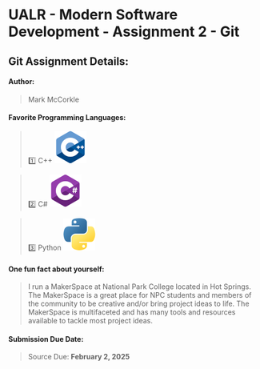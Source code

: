 # UALR - Modern Software Development - Assignment 2 - Git

## Git Assignment Details:

#### Author:

> Mark McCorkle

#### Favorite Programming Languages:

> :one: C++ [<img src="C++.png">](https://cplusplus.com/)

> :two: C# [<img src="Csharp.png">](https://learn.microsoft.com/en-us/dotnet/csharp/)

> :three: Python [<img src="Python.png">](https://www.python.org/)

#### One fun fact about yourself:

> I run a MakerSpace at National Park College located in Hot Springs. The MakerSpace is a great place for NPC students and members of the community to be creative and/or bring project ideas to life. The MakerSpace is multifaceted and has many tools and resources available to tackle most project ideas. 

#### Submission Due Date:

> Source Due: **February 2, 2025**
